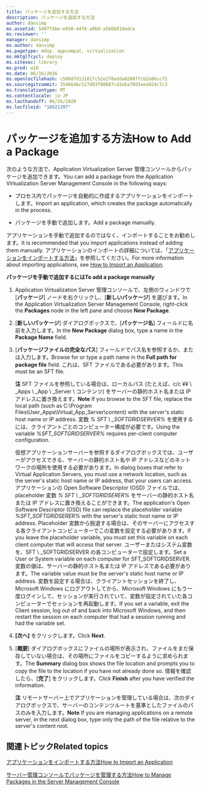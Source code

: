 ```yaml
---
title: パッケージを追加する方法
description: パッケージを追加する方法
author: dansimp
ms.assetid: 5407fdbe-e658-44f6-a9b8-a566b81dedce
ms.reviewer: ''
manager: dansimp
ms.author: dansimp
ms.pagetype: mdop, appcompat, virtualization
ms.mktglfcycl: deploy
ms.sitesec: library
ms.prod: w10
ms.date: 06/16/2016
ms.openlocfilehash: c580d7d131017c52e278adda0208ffcb2e86ccf2
ms.sourcegitcommit: 354664bc527d93f80687cd2eba70d1eea024c7c3
ms.translationtype: MT
ms.contentlocale: ja-JP
ms.lasthandoff: 06/26/2020
ms.locfileid: "10821397"
---
```

# <span data-ttu-id="07703-103">パッケージを追加する方法</span><span class="sxs-lookup"><span data-stu-id="07703-103">How to Add a Package</span></span>


<span data-ttu-id="07703-104">次のような方法で、Application Virtualization Server 管理コンソールからパッケージを追加できます。</span><span class="sxs-lookup"><span data-stu-id="07703-104">You can add a package from the Application Virtualization Server Management Console in the following ways:</span></span>

-   <span data-ttu-id="07703-105">プロセス内でパッケージを自動的に作成するアプリケーションをインポートします。</span><span class="sxs-lookup"><span data-stu-id="07703-105">Import an application, which creates the package automatically in the process.</span></span>

-   <span data-ttu-id="07703-106">パッケージを手動で追加します。</span><span class="sxs-lookup"><span data-stu-id="07703-106">Add a package manually.</span></span>

<span data-ttu-id="07703-107">アプリケーションを手動で追加するのではなく、インポートすることをお勧めします。</span><span class="sxs-lookup"><span data-stu-id="07703-107">It is recommended that you import applications instead of adding them manually.</span></span> <span data-ttu-id="07703-108">アプリケーションのインポートの詳細については、「[アプリケーションをインポートする方法](how-to-import-an-applicationserver.md)」を参照してください。</span><span class="sxs-lookup"><span data-stu-id="07703-108">For more information about importing applications, see [How to Import an Application](how-to-import-an-applicationserver.md).</span></span>

**<span data-ttu-id="07703-109">パッケージを手動で追加するには</span><span class="sxs-lookup"><span data-stu-id="07703-109">To add a package manually</span></span>**

1.  <span data-ttu-id="07703-110">Application Virtualization Server 管理コンソールで、左側のウィンドウで [**パッケージ**] ノードを右クリックし、[**新しいパッケージ**] を選びます。</span><span class="sxs-lookup"><span data-stu-id="07703-110">In the Application Virtualization Server Management Console, right-click the **Packages** node in the left pane and choose **New Package**.</span></span>

2.  <span data-ttu-id="07703-111">[**新しいパッケージ**] ダイアログボックスで、[**パッケージ名**] フィールドに名前を入力します。</span><span class="sxs-lookup"><span data-stu-id="07703-111">In the **New Package** dialog box, type a name in the **Package Name** field.</span></span>

3.  <span data-ttu-id="07703-112">[**パッケージファイルの完全なパス**] フィールドでパス名を参照するか、または入力します。</span><span class="sxs-lookup"><span data-stu-id="07703-112">Browse for or type a path name in the **Full path for package file** field.</span></span> <span data-ttu-id="07703-113">これは、SFT ファイルである必要があります。</span><span class="sxs-lookup"><span data-stu-id="07703-113">This must be an SFT file.</span></span>

    <span data-ttu-id="07703-114">**注** SFT ファイルを参照している場合は、ローカルパス (たとえば、c/c ¥¥ \ _Apps \\ _App \ _Server \\ コンテンツ) をサーバーの静的ホスト名または IP アドレスに置き換えます。</span><span class="sxs-lookup"><span data-stu-id="07703-114">**Note** If you browse to the SFT file, replace the local path (such as C:\\Program Files\\User\_Apps\\Virtual\_App\_Server\\content) with the server's static host name or IP address.</span></span> <span data-ttu-id="07703-115">変数 *% SFT \ _SOFTGRIDSERVER%* を使用するには、クライアントごとのコンピューター構成が必要です。</span><span class="sxs-lookup"><span data-stu-id="07703-115">Using the variable *%SFT\_SOFTGRIDSERVER%* requires per-client computer configuration.</span></span>

    <span data-ttu-id="07703-116">仮想アプリケーションサーバーを参照するダイアログボックスでは、ユーザーがアクセスできる、サーバーの静的ホスト名や IP アドレスなどのネットワークの場所を使用する必要があります。</span><span class="sxs-lookup"><span data-stu-id="07703-116">In dialog boxes that refer to Virtual Application Servers, you must use a network location, such as the server's static host name or IP address, that your users can access.</span></span> <span data-ttu-id="07703-117">アプリケーションの Open Software Descriptor (OSD) ファイルでは、placeholder 変数 *% SFT \ _SOFTGRIDSERER%* をサーバーの静的ホスト名または IP アドレスに置き換えることができます。</span><span class="sxs-lookup"><span data-stu-id="07703-117">The application's Open Software Descriptor (OSD) file can replace the placeholder variable *%SFT\_SOFTGRIDSERER%* with the server's static host name or IP address.</span></span> <span data-ttu-id="07703-118">Placeholder 変数から脱退する場合は、そのサーバーにアクセスする各クライアントコンピューターでこの変数を設定する必要があります。</span><span class="sxs-lookup"><span data-stu-id="07703-118">If you leave the placeholder variable, you must set this variable on each client computer that will access that server.</span></span> <span data-ttu-id="07703-119">ユーザーまたはシステム変数を、SFT \ _SOFTGRIDSERVER の各コンピューターで設定します。</span><span class="sxs-lookup"><span data-stu-id="07703-119">Set a User or System variable on each computer for SFT\_SOFTGRIDSERVER.</span></span> <span data-ttu-id="07703-120">変数の値は、サーバーの静的ホスト名または IP アドレスである必要があります。</span><span class="sxs-lookup"><span data-stu-id="07703-120">The variable value must be the server's static host name or IP address.</span></span> <span data-ttu-id="07703-121">変数を設定する場合は、クライアントセッションを終了し、Microsoft Windows にログアウトしてから、Microsoft Windows にもう一度ログインして、セッションが実行されていて、変数が設定されていた各コンピューターでセッションを再起動します。</span><span class="sxs-lookup"><span data-stu-id="07703-121">If you set a variable, exit the Client session, log out of and back into Microsoft Windows, and then restart the session on each computer that had a session running and had the variable set.</span></span>

     

4.  <span data-ttu-id="07703-122">**[次へ]** をクリックします。</span><span class="sxs-lookup"><span data-stu-id="07703-122">Click **Next**.</span></span>

5.  <span data-ttu-id="07703-123">[**概要**] ダイアログボックスにファイルの場所が表示され、ファイルをまだ保存していない場合は、その場所にファイルをコピーするように求められます。</span><span class="sxs-lookup"><span data-stu-id="07703-123">The **Summary** dialog box shows the file location and prompts you to copy the file to the location if you have not already done so.</span></span> <span data-ttu-id="07703-124">情報を確認したら、[**完了**] をクリックします。</span><span class="sxs-lookup"><span data-stu-id="07703-124">Click **Finish** after you have verified the information.</span></span>

    <span data-ttu-id="07703-125">**注** リモートサーバー上でアプリケーションを管理している場合は、次のダイアログボックスで、サーバーのコンテンツルートを基準としたファイルのパスのみを入力します。</span><span class="sxs-lookup"><span data-stu-id="07703-125">**Note** If you are managing applications on a remote server, in the next dialog box, type only the path of the file relative to the server's content root.</span></span>

     

## <span data-ttu-id="07703-126">関連トピック</span><span class="sxs-lookup"><span data-stu-id="07703-126">Related topics</span></span>


[<span data-ttu-id="07703-127">アプリケーションをインポートする方法</span><span class="sxs-lookup"><span data-stu-id="07703-127">How to Import an Application</span></span>](how-to-import-an-applicationserver.md)

[<span data-ttu-id="07703-128">サーバー管理コンソールでパッケージを管理する方法</span><span class="sxs-lookup"><span data-stu-id="07703-128">How to Manage Packages in the Server Management Console</span></span>](how-to-manage-packages-in-the-server-management-console.md)

 

 





